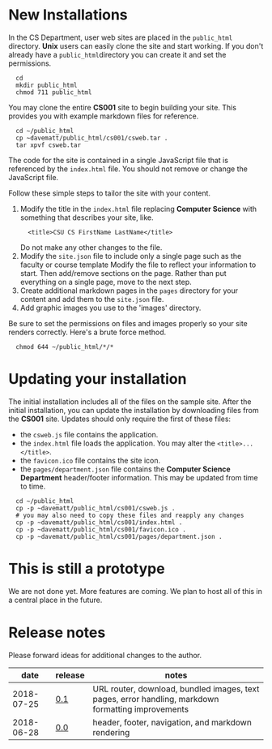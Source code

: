 # New Installations
In the CS Department, user web sites are placed in the `public_html` directory. 
**Unix** users can easily clone the site and start working.
If you don't already have a `public_html`directory you can create it and set the permissions.
```
  cd
  mkdir public_html
  chmod 711 public_html
```

You may clone the entire **CS001** site to begin building your site.
This provides you with example markdown files for reference.
```
  cd ~/public_html
  cp ~davematt/public_html/cs001/csweb.tar .
  tar xpvf csweb.tar
```
The code for the site is contained in a single JavaScript file that is referenced by the `index.html` file. 
You should not remove or change the JavaScript file.


Follow these simple steps to tailor the site with your content.

1. Modify the title in the `index.html` file replacing **Computer Science** with something that describes your site, like.
   ```
     <title>CSU CS FirstName LastName</title>
   ```
   Do not make any other changes to the file.
2. Modify the `site.json` file to include only a single page such as the faculty or course template
   Modify the file to reflect your information to start.
   Then add/remove sections on the page.
   Rather than put everything on a single page, move to the next step.
3. Create additional markdown pages in the `pages` directory for your content and add them to the `site.json` file.
4. Add graphic images you use to the 'images' directory.

Be sure to set the permissions on files and images properly so your site renders correctly.
Here's a brute force method.
```
  chmod 644 ~/public_html/*/*
```


# Updating your installation

The initial installation includes all of the files on the sample site.
After the initial installation, you can update the installation by downloading files from the **CS001** site.
Updates should only require the first of these files:
* the `csweb.js` file contains the application.
* the `index.html` file loads the application.  You may alter the `<title>...</title>`.
* the `favicon.ico` file contains the site icon.
* the `pages/department.json` file contains the **Computer Science Department** header/footer information.  This may be updated from time to time.

```
  cd ~/public_html
  cp -p ~davematt/public_html/cs001/csweb.js .
  # you may also need to copy these files and reapply any changes 
  cp -p ~davematt/public_html/cs001/index.html .
  cp -p ~davematt/public_html/cs001/favicon.ico .
  cp -p ~davematt/public_html/cs001/pages/department.json .
```

# This is still a prototype

We are not done yet.
More features are coming.
We plan to host all of this in a central place in the future.


# Release notes

Please forward ideas for additional changes to the author.

| date | release | notes |
| ---- | ------- | -------- |
| 2018-07-25 | [0.1](releases/csweb.0.1.tar) | URL router, download, bundled images, text pages, error handling, markdown formatting improvements |
| 2018-06-28 | [0.0](releases/csweb.0.0.tar) | header, footer, navigation, and markdown rendering |
 
